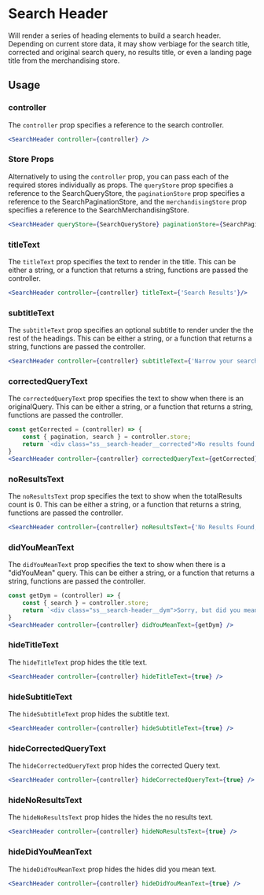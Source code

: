 # Search Header

Will render a series of heading elements to build a search header. Depending on current store data, it may show verbiage for the search title, corrected and original search query, no results title, or even a landing page title from the merchandising store.

## Usage

### controller
The `controller` prop specifies a reference to the search controller.

```jsx
<SearchHeader controller={controller} />
```

### Store Props
Alternatively to using the `controller` prop, you can pass each of the required stores individually as props. The `queryStore` prop specifies a reference to the SearchQueryStore, the `paginationStore` prop specifies a reference to the SearchPaginationStore, and the `merchandisingStore` prop specifies a reference to the SearchMerchandisingStore. 

```jsx
<SearchHeader queryStore={SearchQueryStore} paginationStore={SearchPaginationStore} merchandisingStore={SearchMerchandisingStore} />
```

### titleText
The `titleText` prop specifies the text to render in the title. This can be either a string, or a function that returns a string, functions are passed the controller.

```jsx
<SearchHeader controller={controller} titleText={'Search Results'}/>
```

### subtitleText
The `subtitleText` prop specifies an optional subtitle to render under the the rest of the headings. This can be either a string, or a function that returns a string, functions are passed the controller.

```jsx
<SearchHeader controller={controller} subtitleText={'Narrow your search!'} />
```

### correctedQueryText
The `correctedQueryText` prop specifies the text to show when there is an originalQuery. This can be either a string, or a function that returns a string, functions are passed the controller. 

```jsx
const getCorrected = (controller) => {
	const { pagination, search } = controller.store;
	return `<div class="ss__search-header__corrected">No results found for <em>"${search?.originalQuery?.string}"</em>, showing results for <em>"${search?.query?.string}"</em> instead.</div>`
}
<SearchHeader controller={controller} correctedQueryText={getCorrected} />
```

### noResultsText
The `noResultsText` prop specifies the text to show when the totalResults count is 0. This can be either a string, or a function that returns a string, functions are passed the controller. 

```jsx
<SearchHeader controller={controller} noResultsText={'No Results Found, Please try another term'} />
```


### didYouMeanText
The `didYouMeanText` prop specifies the text to show when there is a "didYouMean" query. This can be either a string, or a function that returns a string, functions are passed the controller. 

```jsx
const getDym = (controller) => {
	const { search } = controller.store;
	return `<div class="ss__search-header__dym">Sorry, but did you mean <em>"<a href=${search?.didYouMean?.url.href}>${search?.didYouMean?.string}</a>"</em></div>`
}
<SearchHeader controller={controller} didYouMeanText={getDym} />
```

### hideTitleText
The `hideTitleText` prop hides the title text.

```jsx
<SearchHeader controller={controller} hideTitleText={true} />
```

### hideSubtitleText
The `hideSubtitleText` prop hides the subtitle text.

```jsx
<SearchHeader controller={controller} hideSubtitleText={true} />
```

### hideCorrectedQueryText
The `hideCorrectedQueryText` prop hides the corrected Query text.

```jsx
<SearchHeader controller={controller} hideCorrectedQueryText={true} />
```

### hideNoResultsText
The `hideNoResultsText` prop hides the hides the no results text.

```jsx
<SearchHeader controller={controller} hideNoResultsText={true} />
```

### hideDidYouMeanText
The `hideDidYouMeanText` prop hides the hides did you mean text.

```jsx
<SearchHeader controller={controller} hideDidYouMeanText={true} />
```